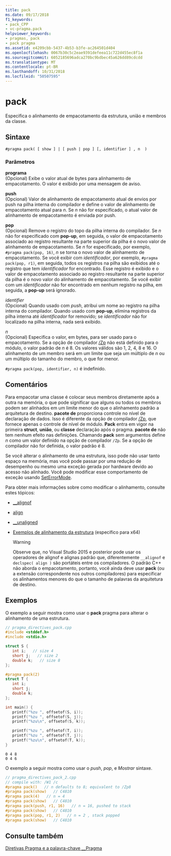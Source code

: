 ```yaml
---
title: pack
ms.date: 09/17/2018
f1_keywords:
- pack_CPP
- vc-pragma.pack
helpviewer_keywords:
- pragmas, pack
- pack pragma
ms.assetid: e4209cbb-5437-4b53-b3fe-ac264501d404
ms.openlocfilehash: 0067b30c5c2eae9391defeea11c722d455ec8f1a
ms.sourcegitcommit: 6052185696adca270bc9bdbec45a626dd89cdcdd
ms.translationtype: MT
ms.contentlocale: pt-BR
ms.lasthandoff: 10/31/2018
ms.locfileid: "50507595"
---
```

# <a name="pack"></a>pack
Especifica o alinhamento de empacotamento da estrutura, união e membros da classe.

## <a name="syntax"></a>Sintaxe

```
#pragma pack( [ show ] | [ push | pop ] [, identifier ] , n  )
```

### <a name="parameters"></a>Parâmetros

**programa**<br/>
(Opcional) Exibe o valor atual de bytes para alinhamento de empacotamento. O valor é exibido por uma mensagem de aviso.

**push**<br/>
(Opcional) Valor de alinhamento de empacotamento atual de envios por push na pilha interna do compilador e define o valor de alinhamento de empacotamento atual para *n*. Se *n* não for especificado, o atual valor de alinhamento de empacotamento é enviada por push.

**pop**<br/>
(Opcional) Remove o registro do topo da pilha interna do compilador. Se *n* não for especificado com **pop-up**, em seguida, o valor de empacotamento associado ao registro resultante na parte superior da pilha é o novo valor de alinhamento de empacotamento. Se *n* for especificado, por exemplo, `#pragma pack(pop, 16)`, *n* se torna o novo valor de alinhamento de empacotamento. Se você exibir com *identificador*, por exemplo, `#pragma pack(pop, r1)`, em seguida, todos os registros na pilha são exibidos até o registro que tem *identificador* for encontrado. Esse registro é exibido e o valor de empacotamento associado ao registro resultante na parte superior da pilha é o novo valor do alinhamento de empacotamento. Se você exibir com um *identificador* não for encontrado em nenhum registro na pilha, em seguida, a **pop-up** será ignorado.

*identifier*<br/>
(Opcional) Quando usado com *push*, atribui um nome ao registro na pilha interna do compilador. Quando usado com **pop-up**, elimina registros da pilha interna até *identificador* for removido; se *identificador* não for localizado na pilha interna, nada será exibido.

*n*<br/>
(Opcional) Especifica o valor, em bytes, para ser usado para o empacotamento. Se a opção de compilador [/Zp](../build/reference/zp-struct-member-alignment.md) não está definido para o módulo, o valor padrão de *n* é 8. Os valores válidos são 1, 2, 4, 8 e 16. O alinhamento de um membro será em um limite que seja um múltiplo de *n* ou um múltiplo do tamanho do membro, o que for menor.

`#pragma pack(pop, identifier, n)` é indefinido.

## <a name="remarks"></a>Comentários

Para empacotar uma classe é colocar seus membros diretamente após a outra na memória, o que pode significar que alguns ou todos os membros podem ser alinhados em um limite menor do que o alinhamento padrão a arquitetura de destino. **pacote de** proporciona controle no nível de declaração de dados. Isso é diferente da opção de compilador [/Zp](../build/reference/zp-struct-member-alignment.md), que fornece apenas o controle de nível de módulo. **Pack** entra em vigor na primeira **struct**, **união**, ou **classe** declaração após o pragma. **pacote de** não tem nenhum efeito nas definições. Chamando **pack** sem argumentos define *n* como um valor definido na opção de compilador `/Zp`. Se a opção de compilador não for definida, o valor padrão é 8.

Se você alterar o alinhamento de uma estrutura, isso pode não usar tanto espaço na memória, mas você pode passar por uma redução de desempenho ou mesmo uma exceção gerada por hardware devido ao acesso não alinhado.  Você pode modificar esse comportamento de exceção usando [SetErrorMode](https://msdn.microsoft.com/library/windows/desktop/ms680621).

Para obter mais informações sobre como modificar o alinhamento, consulte estes tópicos:

- [__alignof](../cpp/alignof-operator.md)

- [align](../cpp/align-cpp.md)

- [__unaligned](../cpp/unaligned.md)

- [Exemplos de alinhamento da estrutura](../build/examples-of-structure-alignment.md) (específico para x64)

   > [!WARNING]
   > Observe que, no Visual Studio 2015 e posterior pode usar os operadores de alignof e alignas padrão que, diferentemente `__alignof` e `declspec( align )` são portáteis entre os compiladores. O padrão C++ não aborda o empacotamento, portanto, você ainda deve usar **pack** (ou a extensão correspondente nos outros compiladores) para especificar os alinhamentos menores do que o tamanho de palavras da arquitetura de destino.

## <a name="examples"></a>Exemplos

O exemplo a seguir mostra como usar o **pack** pragma para alterar o alinhamento de uma estrutura.

```cpp
// pragma_directives_pack.cpp
#include <stddef.h>
#include <stdio.h>

struct S {
   int i;   // size 4
   short j;   // size 2
   double k;   // size 8
};

#pragma pack(2)
struct T {
   int i;
   short j;
   double k;
};

int main() {
   printf("%zu ", offsetof(S, i));
   printf("%zu ", offsetof(S, j));
   printf("%zu\n", offsetof(S, k));

   printf("%zu ", offsetof(T, i));
   printf("%zu ", offsetof(T, j));
   printf("%zu\n", offsetof(T, k));
}
```

```Output
0 4 8
0 4 6
```

O exemplo a seguir mostra como usar o *push*, *pop*, e *Mostrar* sintaxe.

```cpp
// pragma_directives_pack_2.cpp
// compile with: /W1 /c
#pragma pack()   // n defaults to 8; equivalent to /Zp8
#pragma pack(show)   // C4810
#pragma pack(4)   // n = 4
#pragma pack(show)   // C4810
#pragma pack(push, r1, 16)   // n = 16, pushed to stack
#pragma pack(show)   // C4810
#pragma pack(pop, r1, 2)   // n = 2 , stack popped
#pragma pack(show)   // C4810
```

## <a name="see-also"></a>Consulte também

[Diretivas Pragma e a palavra-chave __Pragma](../preprocessor/pragma-directives-and-the-pragma-keyword.md)